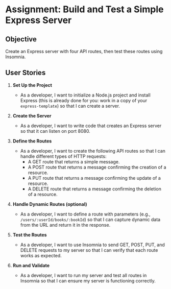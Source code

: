 # Assignment: Build and Test a Simple Express Server

## Objective
Create an Express server with four API routes, then test these routes using Insomnia.

## User Stories

1. **Set Up the Project**
   - As a developer, I want to initialize a Node.js project and install Express (this is already done for you: work in a copy of your `express-template`) so that I can create a server.

2. **Create the Server**
   - As a developer, I want to write code that creates an Express server so that it can listen on port 8080.

3. **Define the Routes**
   - As a developer, I want to create the following API routes so that I can handle different types of HTTP requests:
     - A GET route that returns a simple message.
     - A POST route that returns a message confirming the creation of a resource.
     - A PUT route that returns a message confirming the update of a resource.
     - A DELETE route that returns a message confirming the deletion of a resource.

4. **Handle Dynamic Routes (optional)**
   - As a developer, I want to define a route with parameters (e.g., `/users/:userId/books/:bookId`) so that I can capture dynamic data from the URL and return it in the response.

5. **Test the Routes**
   - As a developer, I want to use Insomnia to send GET, POST, PUT, and DELETE requests to my server so that I can verify that each route works as expected.

6. **Run and Validate**
   - As a developer, I want to run my server and test all routes in Insomnia so that I can ensure my server is functioning correctly.
